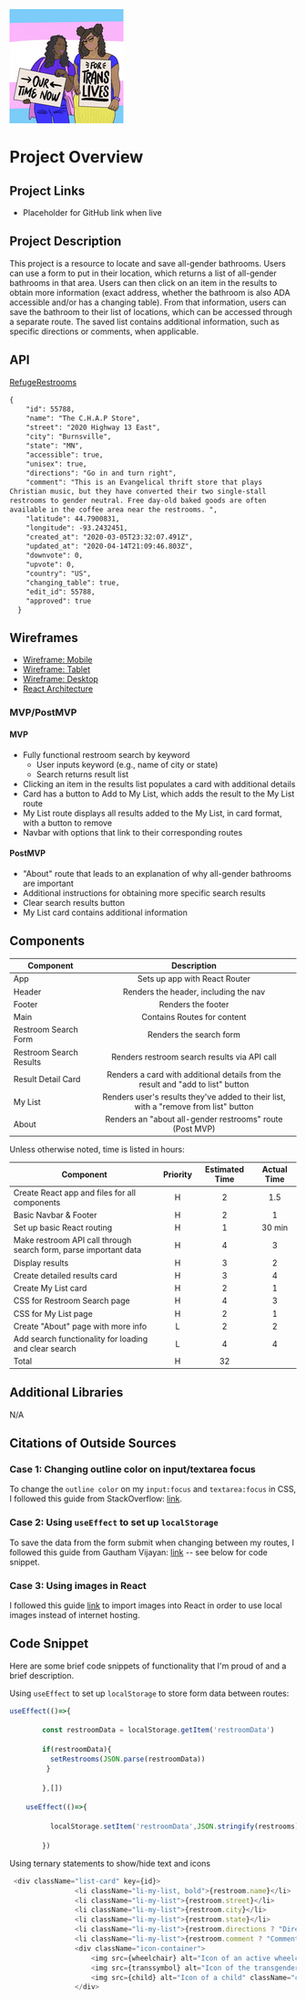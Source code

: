 ![Animated gif with art of two people of color holding trans pride signs that read 'our time is now' and 'for trans lives'](/src/images/ourtimeisnow.gif)

# Project Overview

## Project Links

- Placeholder for GitHub link when live

## Project Description

This project is a resource to locate and save all-gender bathrooms.  Users can use a form to put in their location, which returns a list of all-gender bathrooms in that area.  Users can then click on an item in the results to obtain more information (exact address, whether the bathroom is also ADA accessible and/or has a changing table).  From that information, users can save the bathroom to their list of locations, which can be accessed through a separate route.  The saved list contains additional information, such as specific directions or comments, when applicable.

## API

[RefugeRestrooms](https://www.refugerestrooms.org/api/docs/)


```
{
    "id": 55788,
    "name": "The C.H.A.P Store",
    "street": "2020 Highway 13 East",
    "city": "Burnsville",
    "state": "MN",
    "accessible": true,
    "unisex": true,
    "directions": "Go in and turn right",
    "comment": "This is an Evangelical thrift store that plays Christian music, but they have converted their two single-stall restrooms to gender neutral. Free day-old baked goods are often available in the coffee area near the restrooms. ",
    "latitude": 44.7900831,
    "longitude": -93.2432451,
    "created_at": "2020-03-05T23:32:07.491Z",
    "updated_at": "2020-04-14T21:09:46.803Z",
    "downvote": 0,
    "upvote": 0,
    "country": "US",
    "changing_table": true,
    "edit_id": 55788,
    "approved": true
  }
```


## Wireframes

- [Wireframe: Mobile](https://i.imgur.com/rWpiaQj.jpg)
- [Wireframe: Tablet](https://i.imgur.com/eb0OVeu.jpg)
- [Wireframe: Desktop](https://i.imgur.com/IL2kPaG.jpg)
- [React Architecture](https://i.imgur.com/FL7Sak0.jpg)


### MVP/PostMVP

#### MVP

- Fully functional restroom search by keyword
	- User inputs keyword (e.g., name of city or state)
	- Search returns result list
- Clicking an item in the results list populates a card with additional details
- Card has a button to Add to My List, which adds the result to the My List route
- My List route displays all results added to the My List, in card format, with a button to remove
- Navbar with options that link to their corresponding routes

#### PostMVP

- "About" route that leads to an explanation of why all-gender bathrooms are important
- Additional instructions for obtaining more specific search results
- Clear search results button
- My List card contains additional information

## Components

| Component | Description | 
| --- | :---: |  
| App | Sets up app with React Router | 
| Header | Renders the header, including the nav | 
| Footer | Renders the footer |
| Main | Contains Routes for content |
| Restroom Search Form | Renders the search form |
| Restroom Search Results | Renders restroom search results via API call |
| Result Detail Card | Renders a card with additional details from the result and "add to list" button |
| My List | Renders user's results they've added to their list, with a "remove from list" button |
| About | Renders an "about all-gender restrooms" route (Post MVP) |


Unless otherwise noted, time is listed in hours:

| Component | Priority | Estimated Time | Actual Time |
| --- | :---: |  :---: | :---: |
| Create React app and files for all components | H | 2 | 1.5 |
| Basic Navbar & Footer | H | 2 | 1 |
| Set up basic React routing | H | 1 | 30 min |
| Make restroom API call through search form, parse important data | H | 4 | 3 |
| Display results | H | 3 | 2 |
| Create detailed results card | H | 3 | 4 |
| Create My List card | H | 2 | 1 |
| CSS for Restroom Search page | H | 4 | 3 |
| CSS for My List page | H | 2 | 1 |
| Create "About" page with more info | L | 2 | 2 |
| Add search functionality for loading and clear search | L | 4 | 4 |
| Total | H | 32 | |

## Additional Libraries
N/A

## Citations of Outside Sources

### Case 1: Changing outline color on input/textarea focus

To change the `outline color` on my `input:focus` and `textarea:focus` in CSS, I followed this guide from StackOverflow: [link](https://stackoverflow.com/questions/16156594/how-to-change-border-color-of-textarea-on-focus).

### Case 2: Using `useEffect` to set up `localStorage`

To save the data from the form submit when changing between my routes, I followed this guide from Gautham Vijayan: [link](https://dev.to/gautham495/how-to-persist-data-to-localstorage-in-react-with-hooks-6ma) -- see below for code snippet.

### Case 3: Using images in React

I followed this guide [link](https://stackoverflow.com/questions/39999367/how-do-i-reference-a-local-image-in-react) to import images into React in order to use local images instead of internet hosting.

## Code Snippet

Here are some brief code snippets of functionality that I'm proud of and a brief description.

Using `useEffect` to set up `localStorage` to store form data between routes:
```js
useEffect(()=>{

        const restroomData = localStorage.getItem('restroomData')
        
        if(restroomData){
          setRestrooms(JSON.parse(restroomData))
         }
        
        },[])
        
    useEffect(()=>{
        
          localStorage.setItem('restroomData',JSON.stringify(restrooms))
        
        })
```

Using ternary statements to show/hide text and icons
```js
 <div className="list-card" key={id}>
                <li className="li-my-list, bold">{restroom.name}</li>
                <li className="li-my-list">{restroom.street}</li>
                <li className="li-my-list">{restroom.city}</li>
                <li className="li-my-list">{restroom.state}</li>
                <li className="li-my-list">{restroom.directions ? "Directions: " + restroom.directions : ''}</li>
                <li className="li-my-list">{restroom.comment ? "Comment: " + restroom.comment : ''}</li>
                <div className="icon-container">
                    <img src={wheelchair} alt="Icon of an active wheelchair user" className="card-icon" title="Accessible" style={{ display: (restroom.accessible === true) ? "block" : "none" }} />
                    <img src={transsymbol} alt="Icon of the transgender symbol" className="card-icon" title="Unisex / Gender Neutral" style={{ display: (restroom.unisex === true) ? "block" : "none" }} />
                    <img src={child} alt="Icon of a child" className="card-icon" title="Changing Table" style={{ display: (restroom.changing_table === true) ? "block" : "none" }} />
                </div>
```
